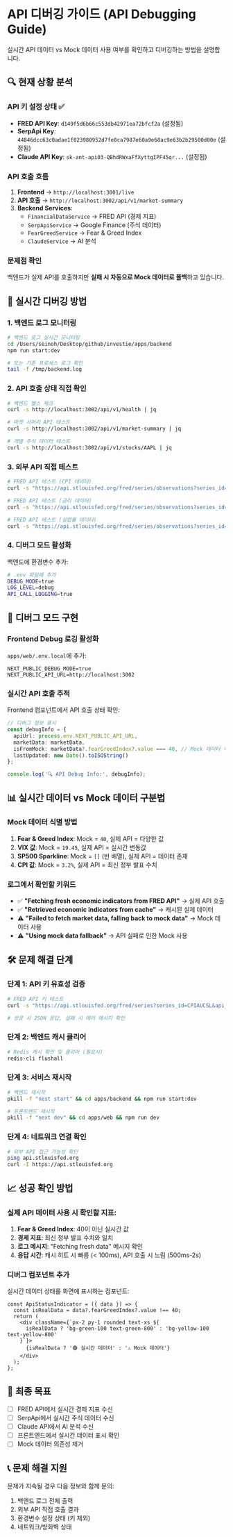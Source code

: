 # API 디버깅 가이드 (API Debugging Guide)

실시간 API 데이터 vs Mock 데이터 사용 여부를 확인하고 디버깅하는 방법을 설명합니다.

## 🔍 현재 상황 분석

### API 키 설정 상태 ✅
- **FRED API Key**: `d149f5d6b66c553db42971ea72bfcf2a` (설정됨)
- **SerpApi Key**: `44846dcc63c0adae1f023980952d7fe8ca7987e60a9e68ac9e63b2b29500d00e` (설정됨)  
- **Claude API Key**: `sk-ant-api03-QBhdRWxaFfXyttgIPF45qr...` (설정됨)

### API 호출 흐름
1. **Frontend** → `http://localhost:3001/live`
2. **API 호출** → `http://localhost:3002/api/v1/market-summary`
3. **Backend Services**:
   - `FinancialDataService` → FRED API (경제 지표)
   - `SerpApiService` → Google Finance (주식 데이터)
   - `FearGreedService` → Fear & Greed Index
   - `ClaudeService` → AI 분석

### 문제점 확인
백엔드가 실제 API를 호출하지만 **실패 시 자동으로 Mock 데이터로 폴백**하고 있습니다.

## 🚀 실시간 디버깅 방법

### 1. 백엔드 로그 모니터링

```bash
# 백엔드 로그 실시간 모니터링
cd /Users/seinoh/Desktop/github/investie/apps/backend
npm run start:dev

# 또는 기존 프로세스 로그 확인
tail -f /tmp/backend.log
```

### 2. API 호출 상태 직접 확인

```bash
# 백엔드 헬스 체크
curl -s http://localhost:3002/api/v1/health | jq

# 마켓 서머리 API 테스트
curl -s http://localhost:3002/api/v1/market-summary | jq

# 개별 주식 데이터 테스트
curl -s http://localhost:3002/api/v1/stocks/AAPL | jq
```

### 3. 외부 API 직접 테스트

```bash
# FRED API 테스트 (CPI 데이터)
curl -s "https://api.stlouisfed.org/fred/series/observations?series_id=CPIAUCSL&api_key=d149f5d6b66c553db42971ea72bfcf2a&file_type=json&limit=1&sort_order=desc" | jq

# FRED API 테스트 (금리 데이터)  
curl -s "https://api.stlouisfed.org/fred/series/observations?series_id=FEDFUNDS&api_key=d149f5d6b66c553db42971ea72bfcf2a&file_type=json&limit=1&sort_order=desc" | jq

# FRED API 테스트 (실업률 데이터)
curl -s "https://api.stlouisfed.org/fred/series/observations?series_id=UNRATE&api_key=d149f5d6b66c553db42971ea72bfcf2a&file_type=json&limit=1&sort_order=desc" | jq
```

### 4. 디버그 모드 활성화

백엔드에 환경변수 추가:
```bash
# .env 파일에 추가
DEBUG_MODE=true
LOG_LEVEL=debug
API_CALL_LOGGING=true
```

## 🔧 디버그 모드 구현

### Frontend Debug 로깅 활성화

`apps/web/.env.local`에 추가:
```env
NEXT_PUBLIC_DEBUG_MODE=true
NEXT_PUBLIC_API_URL=http://localhost:3002
```

### 실시간 API 호출 추적

Frontend 컴포넌트에서 API 호출 상태 확인:

```typescript
// 디버그 정보 표시
const debugInfo = {
  apiUrl: process.env.NEXT_PUBLIC_API_URL,
  marketData: marketData,
  isFromMock: marketData?.fearGreedIndex?.value === 40, // Mock 데이터 식별
  lastUpdated: new Date().toISOString()
};

console.log('🔍 API Debug Info:', debugInfo);
```

## 📊 실시간 데이터 vs Mock 데이터 구분법

### Mock 데이터 식별 방법
1. **Fear & Greed Index**: Mock = `40`, 실제 API = 다양한 값
2. **VIX 값**: Mock = `19.45`, 실제 API = 실시간 변동값
3. **SP500 Sparkline**: Mock = `[]` (빈 배열), 실제 API = 데이터 존재
4. **CPI 값**: Mock = `3.2%`, 실제 API = 최신 정부 발표 수치

### 로그에서 확인할 키워드
- ✅ **"Fetching fresh economic indicators from FRED API"** → 실제 API 호출
- ✅ **"Retrieved economic indicators from cache"** → 캐시된 실제 데이터
- ⚠️ **"Failed to fetch market data, falling back to mock data"** → Mock 데이터 사용
- ⚠️ **"Using mock data fallback"** → API 실패로 인한 Mock 사용

## 🛠 문제 해결 단계

### 단계 1: API 키 유효성 검증
```bash
# FRED API 키 테스트
curl -s "https://api.stlouisfed.org/fred/series?series_id=CPIAUCSL&api_key=YOUR_FRED_KEY&file_type=json"

# 성공 시 JSON 응답, 실패 시 에러 메시지 확인
```

### 단계 2: 백엔드 캐시 클리어
```bash
# Redis 캐시 확인 및 클리어 (필요시)
redis-cli flushall
```

### 단계 3: 서비스 재시작
```bash
# 백엔드 재시작
pkill -f "nest start" && cd apps/backend && npm run start:dev

# 프론트엔드 재시작  
pkill -f "next dev" && cd apps/web && npm run dev
```

### 단계 4: 네트워크 연결 확인
```bash
# 외부 API 접근 가능성 확인
ping api.stlouisfed.org
curl -I https://api.stlouisfed.org
```

## 📈 성공 확인 방법

### 실제 API 데이터 사용 시 확인할 지표:
1. **Fear & Greed Index**: 40이 아닌 실시간 값
2. **경제 지표**: 최신 정부 발표 수치와 일치
3. **로그 메시지**: "Fetching fresh data" 메시지 확인
4. **응답 시간**: 캐시 히트 시 빠름 (< 100ms), API 호출 시 느림 (500ms-2s)

### 디버그 컴포넌트 추가

실시간 데이터 상태를 화면에 표시하는 컴포넌트:

```tsx
const ApiStatusIndicator = ({ data }) => {
  const isRealData = data?.fearGreedIndex?.value !== 40;
  return (
    <div className={`px-2 py-1 rounded text-xs ${
      isRealData ? 'bg-green-100 text-green-800' : 'bg-yellow-100 text-yellow-800'
    }`}>
      {isRealData ? '🟢 실시간 데이터' : '⚠️ Mock 데이터'}
    </div>
  );
};
```

## 🎯 최종 목표

- [ ] FRED API에서 실시간 경제 지표 수신
- [ ] SerpApi에서 실시간 주식 데이터 수신  
- [ ] Claude API에서 AI 분석 수신
- [ ] 프론트엔드에서 실시간 데이터 표시 확인
- [ ] Mock 데이터 의존성 제거

## 📞 문제 해결 지원

문제가 지속될 경우 다음 정보와 함께 문의:
1. 백엔드 로그 전체 출력
2. 외부 API 직접 호출 결과
3. 환경변수 설정 상태 (키 제외)
4. 네트워크/방화벽 상태
